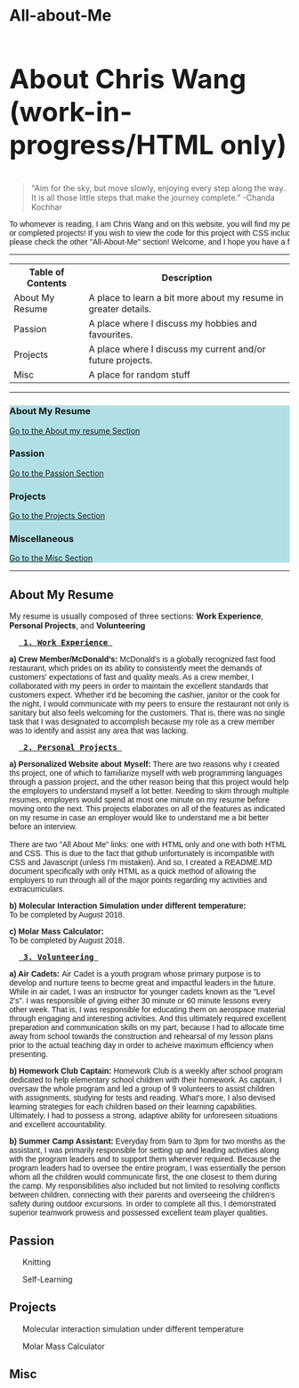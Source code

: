 # All-about-Me
<head>
<meta charset="UTF-8">
<meta name="description" content="Getting to know Chris Wang better">
<meta name="keywords" content="HTML, CSS, JavaScript, introduction, website">
<meta name="author" content="Chris Wang">
<meta http-equiv="refresh" content="30">
<meta name="viewport" content="width=device-width" initial="1.0">
</head>

<html>

<h2 style="font-size:48px;"> About Chris Wang (work-in-progress/HTML only)</h2>

<blockquote cite="https://www.brainyquote.com/quotes/chanda_kochhar_848186?src=t_aim">
"Aim for the sky, but move slowly, enjoying every step along the way. It is all those little steps that make the journey complete." -Chanda Kochhar
</blockquote>
    
<pre style="font-family:sans-serif;">
To whomever is reading, I am Chris Wang and on this website, you will find my personal work-in-progress 
or completed projects! If you wish to view the code for this project with CSS included,
please check the other "All-About-Me" section! Welcome, and I hope you have a fantastic time here!
</pre>
<hr>

<table style="width:100%">
<tr>
    <th>Table of Contents</th>
    <th>Description</th>
</tr>
<tr>
    <td> About My Resume</td>
    <td> A place to learn a bit more about my resume in greater details.</td>
</tr>
<tr> 
    <td>Passion</td>
    <td>A place where I discuss my hobbies and favourites.</td>
</tr>
<tr>
    <td> Projects</td>
    <td> A place where I discuss my current and/or future projects.</td>
</tr>
<tr>
    <td>Misc</td>
    <td> A place for random stuff</td>
</tr>
</table>

<hr>
<div style="background-color:powderblue;">
<h3>About My Resume</h3>
<p><a href="#MR">Go to the About my resume Section</a></p>
<h3>Passion</h3>
    <p><a href="#Passion">Go to the Passion Section</a></p>
<h3>Projects</h3>
    <p><a href="#Projects">Go to the Projects Section</a></p>
<h3>Miscellaneous</h3>
    <p><a href="#Misc">Go to the Misc Section</a></p>
    </div>
<!-- REMEMBER TO ADD MORE SECTIONS IF NEEDED-->
<hr>

<h2 id="MR">About My Resume</h2>
    <p> My resume is usually composed of three sections: <b>Work Experience</b>, <b>Personal Projects</b>, and <b>Volunteering</b></p>
        <pre font-size="14px"> <b> <u> 1. Work Experience </u> </b> </pre>
            <p style="font-family:sans-serif;""> <b> a) Crew Member/McDonald's: </b> McDonald's is a globally recognized fast food restaurant, which prides on its ability to consistently meet the demands of customers' expectations of fast and quality meals. As a crew member, I collaborated with my peers in order to maintain the excellent standards that customers expect. Whether it'd be becoming the cashier, janitor or the cook for the night, I would communicate with my peers to ensure the restaurant not only is sanitary but also feels welcoming for the customers. That is, there was no single task that I was designated to accomplish because my role as a crew member was to identify and assist any area that was lacking. </p>
        <pre font-size="14px"> <b> <u> 2. Personal Projects </u> </b> </pre>
            <p style="font-family:sans-serif;""> <b> a) Personalized Website about Myself: </b> There are two reasons why I created ths project, one of which to familiarize myself with web programming languages through a passion project, and the other reason being that this project would help the employers to understand myself a lot better. Needing to skim through multiple resumes, employers would spend at most one minute on my resume before moving onto the next. This projects elaborates on all of the features as indicated on my resume in case an employer would like to understand me a bit better before an interview. 
                <br> 
                <br>
                There are two "All About Me" links: one with HTML only and one with both HTML and CSS. This is due to the fact that github unfortunately is incompatible with CSS and Javascript (unless I'm mistaken). And so, I created a README.MD document specifically with only HTML as a quick method of allowing the employers to run through all of the major points regarding my activities and extracurriculars.
        <p style="font-family:sans-serif;""> <b> b) Molecular Interaction Simulation under different temperature: </b> <br> To be completed by August 2018.
        <p style="font-family:sans-serif;""> <b> c) Molar Mass Calculator: </b> <br> To be completed by August 2018.
        <pre font-size="14px"> <b> <u> 3. Volunteering </u> </b> </pre>
            <p style="font-family:sans-serif;""> <b> a) Air Cadets: </b> Air Cadet is a youth program whose primary purpose is to develop and nurture teens to becme great and impactful leaders in the future. While in air cadet, I was an instructor for younger cadets known as the "Level 2's". I was responsible of giving either 30 minute or 60 minute lessons every other week. That is, I was responsible for educating them on aerospace material through engaging and interesting activities. And this ultimately required excellent preparation and communication skills on my part, because I had to allocate time away from school towards the construction and rehearsal of my lesson plans prior to the actual teaching day in order to acheive maximum efficiency when presenting.
        <p style="font-family:sans-serif;""> <b> b) Homework Club Captain: </b> Homework Club is a weekly after school program dedicated to help elementary school children with their homework. As captain, I oversaw the whole program and led a group of 9 volunteers to assist children with assignments, studying for tests and reading. What's more, I also devised learning strategies for each children based on their learning capabilities. Ultimately, I had to possess a strong, adaptive ability for unforeseen situations and excellent accountability.
        <p style="font-family:sans-serif;""> <b> b) Summer Camp Assistant: </b> Everyday from 9am to 3pm for two months as the assistant, I was primarily responsible for setting up and leading activities along with the program leaders and to support them whenever required. Because the program leaders had to oversee the entire program, I was essentially the person whom all the children would communicate first, the one closest to them during the camp. My responsibilities also included but not limited to resolving conflicts between children, connecting with their parents and overseeing the children's safety during outdoor excursions. In order to complete all this, I demonstrated superior teamwork prowess and possessed excellent team player qualities.
           
    
    
<h2 id="Passion">Passion</h2>
   <ol> <p>Knitting</p>
        <p>Self-Learning</p>
   </ol>

<h2 id="Projects">Projects</h2>
    <ol> <p>Molecular interaction simulation under different temperature </p>
         <p>Molar Mass Calculator</p>
    </ol>
<h2 id="Misc">Misc</h2>
 

</body>
</html>
